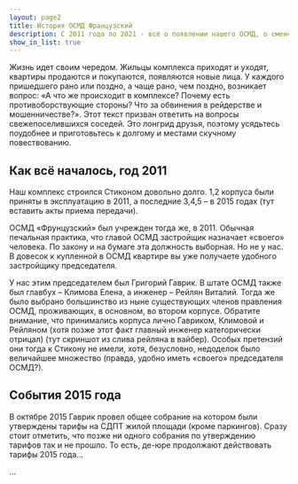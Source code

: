```yaml
---
layout: page2
title: История ОСМД Французский
description: С 2011 года по 2021 - всё о появлении нашего ОСМД, о смене и захвате власти в нём
show_in_list: true
---
```


Жизнь идет своим чередом. Жильцы комплекса приходят и уходят, квартиры продаются и покупаются, появляются новые лица. У каждого пришедшего рано или поздно, а чаще рано, чем поздно, возникает вопрос: «А что же происходит в комплексе? Почему есть противоборствующие стороны? Что за обвинения в рейдерстве и мошенничестве?». Этот текст призван ответить на вопросы свежепоселившихся соседей. Это лонгрид друзья, поэтому усядьтесь поудобнее и приготовьтесь к долгому и местами скучному повествованию.

## Как всё началось, год 2011

Наш комплекс строился Стиконом довольно долго. 1,2 корпуса были приняты в эксплуатацию в 2011, а последние 3,4,5 – в 2015 годах (тут вставить акты приема передачи). 

ОСМД «Фрунцузский» был учрежден тогда же, в 2011. Обычная печальная практика, что главой ОСМД застройщик назначает «своего» человека. По закону и на бумаге эта должность выборная. Но не у нас. В довесок к купленной в ОСМД квартире вы уже получаете удобного застройщику председателя.

У нас этим председателем был Григорий Гаврик. В штате ОСМД также был главбух – Климова Елена, а инженер – Рейлян Виталий. Тогда же было выбрано большинство из ныне существующих членов правления ОСМД, проживающих, в основном, во втором корпусе. Обратите внимание, что принимались корпуса лично Гавриком, Климовой и Рейляном (хотя позже этот факт главный инженер категорически отрицал) (тут скриншот из слива рейляна в вайбер). Особых претензий они тогда к Стикону не имели, хотя, безусловно, недоделок было величайшее множество (правда, удобно иметь «своего» председателя ОСМД?).


## События 2015 года

В октябре 2015 Гаврик провел общее собрание на котором были утверждены тарифы на СДПТ жилой площади (кроме паркингов). Сразу стоит отметить, что позже ни одного собрания по утверждению тарифов так и не прошло. То есть, де-юре продолжают действовать тарифы 2015 года...

...



